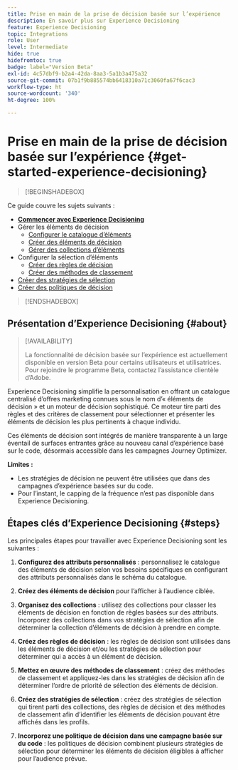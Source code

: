 ```yaml
---
title: Prise en main de la prise de décision basée sur l’expérience
description: En savoir plus sur Experience Decisioning
feature: Experience Decisioning
topic: Integrations
role: User
level: Intermediate
hide: true
hidefromtoc: true
badge: label="Version Beta"
exl-id: 4c57dbf9-b2a4-42da-8aa3-5a1b3a475a32
source-git-commit: 07b1f9b885574bb6418310a71c3060fa67f6cac3
workflow-type: ht
source-wordcount: '340'
ht-degree: 100%

---
```


# Prise en main de la prise de décision basée sur l’expérience {#get-started-experience-decisioning}

>[!BEGINSHADEBOX]

Ce guide couvre les sujets suivants :

* **[Commencer avec Experience Decisioning](gs-experience-decisioning.md)**
* Gérer les éléments de décision
   * [Configurer le catalogue d’éléments](catalogs.md)
   * [Créer des éléments de décision](items.md)
   * [Gérer des collections d’éléments](collections.md)
* Configurer la sélection d’éléments
   * [Créer des règles de décision](rules.md)
   * [Créer des méthodes de classement](ranking.md)
* [Créer des stratégies de sélection](selection-strategies.md)
* [Créer des politiques de décision](create-decision.md)

>[!ENDSHADEBOX]

## Présentation d’Experience Decisioning {#about}

>[!AVAILABILITY]
>
>La fonctionnalité de décision basée sur l’expérience est actuellement disponible en version Beta pour certains utilisateurs et utilisatrices. Pour rejoindre le programme Beta, contactez l’assistance clientèle d’Adobe.

Experience Decisioning simplifie la personnalisation en offrant un catalogue centralisé d’offres marketing connues sous le nom d’« éléments de décision » et un moteur de décision sophistiqué. Ce moteur tire parti des règles et des critères de classement pour sélectionner et présenter les éléments de décision les plus pertinents à chaque individu.

Ces éléments de décision sont intégrés de manière transparente à un large éventail de surfaces entrantes grâce au nouveau canal d’expérience basé sur le code, désormais accessible dans les campagnes Journey Optimizer.

**Limites :**

* Les stratégies de décision ne peuvent être utilisées que dans des campagnes d’expérience basées sur du code.
* Pour l’instant, le capping de la fréquence n’est pas disponible dans Experience Decisioning.

## Étapes clés d’Experience Decisioning {#steps}

Les principales étapes pour travailler avec Experience Decisioning sont les suivantes :

1. **Configurez des attributs personnalisés** : personnalisez le catalogue des éléments de décision selon vos besoins spécifiques en configurant des attributs personnalisés dans le schéma du catalogue.

1. **Créez des éléments de décision** pour l’afficher à l’audience ciblée.

1. **Organisez des collections** : utilisez des collections pour classer les éléments de décision en fonction de règles basées sur des attributs. Incorporez des collections dans vos stratégies de sélection afin de déterminer la collection d’éléments de décision à prendre en compte.

1. **Créez des règles de décision** : les règles de décision sont utilisées dans les éléments de décision et/ou les stratégies de sélection pour déterminer qui a accès à un élément de décision.

1. **Mettez en œuvre des méthodes de classement** : créez des méthodes de classement et appliquez-les dans les stratégies de décision afin de déterminer l’ordre de priorité de sélection des éléments de décision.

1. **Créez des stratégies de sélection** : créez des stratégies de sélection qui tirent parti des collections, des règles de décision et des méthodes de classement afin d’identifier les éléments de décision pouvant être affichés dans les profils.

1. **Incorporez une politique de décision dans une campagne basée sur du code** : les politiques de décision combinent plusieurs stratégies de sélection pour déterminer les éléments de décision éligibles à afficher pour l’audience prévue.
